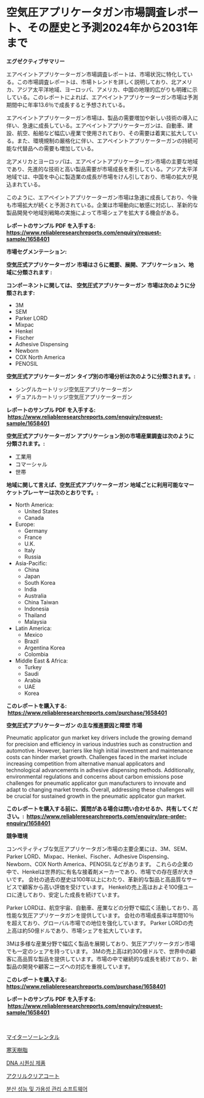 <p><h1>空気圧アプリケータガン市場調査レポート、その歴史と予測2024年から2031年まで</h1></p><p><strong>エグゼクティブサマリー</strong></p>
<p><p>エアペイントアプリケーターガン市場調査レポートは、市場状況に特化している。この市場調査レポートは、市場トレンドを詳しく説明しており、北アメリカ、アジア太平洋地域、ヨーロッパ、アメリカ、中国の地理的広がりも明確に示している。このレポートによれば、エアペイントアプリケーターガン市場は予測期間中に年率13.6％で成長すると予想されている。</p><p>エアペイントアプリケーターガン市場は、製品の需要増加や新しい技術の導入に伴い、急速に成長している。エアペイントアプリケーターガンは、自動車、建設、航空、船舶など幅広い産業で使用されており、その需要は着実に拡大している。また、環境規制の厳格化に伴い、エアペイントアプリケーターガンの持続可能な代替品への需要も増加している。</p><p>北アメリカとヨーロッパは、エアペイントアプリケーターガン市場の主要な地域であり、先進的な技術と高い製品需要が市場成長を牽引している。アジア太平洋地域では、中国を中心に製造業の成長が市場をけん引しており、市場の拡大が見込まれている。</p><p>このように、エアペイントアプリケーターガン市場は急速に成長しており、今後も市場拡大が続くと予測されている。企業は市場動向に敏感に対応し、革新的な製品開発や地域別戦略の実施によって市場シェアを拡大する機会がある。</p></p>
<p><strong>レポートのサンプル PDF を入手する: <a href="https://www.reliableresearchreports.com/enquiry/request-sample/1658401">https://www.reliableresearchreports.com/enquiry/request-sample/1658401</a></strong></p>
<p><strong>市場セグメンテーション:</strong></p>
<p><strong> 空気圧式アプリケーターガン 市場はさらに概要、展開、アプリケーション、地域に分類されます :</strong></p>
<p><strong>コンポーネントに関しては、 空気圧式アプリケーターガン 市場は次のように分類されます: &nbsp;</strong></p>
<p><ul><li>3M</li><li>SEM</li><li>Parker LORD</li><li>Mixpac</li><li>Henkel</li><li>Fischer</li><li>Adhesive Dispensing</li><li>Newborn</li><li>COX North America</li><li>PENOSIL</li></ul></p>
<p><strong> 空気圧式アプリケーターガン タイプ別の市場分析は次のように分類されます。:</strong></p>
<p><ul><li>シングルカートリッジ空気圧アプリケーターガン</li><li>デュアルカートリッジ空気圧アプリケーターガン</li></ul></p>
<p><strong>レポートのサンプル PDF を入手する: &nbsp;<a href="https://www.reliableresearchreports.com/enquiry/request-sample/1658401">https://www.reliableresearchreports.com/enquiry/request-sample/1658401</a></strong></p>
<p><strong> 空気圧式アプリケーターガン アプリケーション別の市場産業調査は次のように分類されます。:</strong></p>
<p><ul><li>工業用</li><li>コマーシャル</li><li>世帯</li></ul></p>
<p><strong>地域に関して言えば、空気圧式アプリケーターガン 地域ごとに利用可能なマーケットプレーヤーは次のとおりです。:</strong></p>
<p><ul>
    <li>
        North America:
        <ul>
            <li>United States</li>
            <li>Canada</li>
        </ul>
    </li>
    <li>
        Europe:
        <ul>
            <li>Germany</li>
            <li>France</li>
            <li>U.K.</li>
            <li>Italy</li>
            <li>Russia</li>
        </ul>
    </li>
    <li>
        Asia-Pacific:
        <ul>
            <li>China</li>
            <li>Japan</li>
            <li>South Korea</li>
            <li>India</li>
            <li>Australia</li>
            <li>China Taiwan</li>
            <li>Indonesia</li>
            <li>Thailand</li>
            <li>Malaysia</li>
        </ul>
    </li>
    <li>
        Latin America:
        <ul>
            <li>Mexico</li>
            <li>Brazil</li>
            <li>Argentina Korea</li>
            <li>Colombia</li>
        </ul>
    </li>
    <li>
        Middle East & Africa:
        <ul>
            <li>Turkey</li>
            <li>Saudi</li>
            <li>Arabia</li>
            <li>UAE</li>
            <li>Korea</li>
        </ul>
    </li>
    </ul></p>
<p><strong>このレポートを購入する: &nbsp;<a href="https://www.reliableresearchreports.com/purchase/1658401">https://www.reliableresearchreports.com/purchase/1658401</a></strong></p>
<p><strong>空気圧式アプリケーターガン の主な推進要因と障壁 市場</strong></p>
<p><p>Pneumatic applicator gun market key drivers include the growing demand for precision and efficiency in various industries such as construction and automotive. However, barriers like high initial investment and maintenance costs can hinder market growth. Challenges faced in the market include increasing competition from alternative manual applicators and technological advancements in adhesive dispensing methods. Additionally, environmental regulations and concerns about carbon emissions pose challenges for pneumatic applicator gun manufacturers to innovate and adapt to changing market trends. Overall, addressing these challenges will be crucial for sustained growth in the pneumatic applicator gun market.</p></p>
<p><strong>このレポートを購入する前に、質問がある場合は問い合わせるか、共有してください。:&nbsp; <a href="https://www.reliableresearchreports.com/enquiry/pre-order-enquiry/1658401">https://www.reliableresearchreports.com/enquiry/pre-order-enquiry/1658401</a></strong></p>
<p><strong>競争環境</strong></p>
<p><p>コンペティティブな気圧アプリケータガン市場の主要企業には、3M、SEM、Parker LORD、Mixpac、Henkel、Fischer、Adhesive Dispensing、Newborn、COX North America、PENOSILなどがあります。 これらの企業の中で、Henkelは世界的に有名な接着剤メーカーであり、市場での存在感が大きいです。 会社の過去の歴史は100年以上にわたり、革新的な製品と高品質なサービスで顧客から高い評価を受けています。 Henkelの売上高はおよそ100億ユーロに達しており、安定した成長を続けています。</p><p>Parker LORDは、航空宇宙、自動車、産業などの分野で幅広く活動しており、高性能な気圧アプリケータガンを提供しています。 会社の市場成長率は年間10％を超えており、グローバル市場での地位を強化しています。 Parker LORDの売上高は約50億ドルであり、市場シェアを拡大しています。</p><p>3Mは多様な産業分野で幅広く製品を展開しており、気圧アプリケータガン市場でも一定のシェアを持っています。 3Mの売上高は約300億ドルで、世界中の顧客に高品質な製品を提供しています。市場の中で継続的な成長を続けており、新製品の開発や顧客ニーズへの対応を重視しています。</p></p>
<p><strong>このレポートを購入する: &nbsp; <a href="https://www.reliableresearchreports.com/purchase/1658401">https://www.reliableresearchreports.com/purchase/1658401</a></strong></p>
<p><strong>レポートのサンプル PDF を入手する: &nbsp;<a href="https://www.reliableresearchreports.com/enquiry/request-sample/1658401">https://www.reliableresearchreports.com/enquiry/request-sample/1658401</a></strong><strong></strong></p>
<p>&nbsp;</p>
<p><p><a href="https://github.com/JacksonWiza1924/Market-Research-Report-List-1/blob/main/305377912265.md">マイターソーレンタル</a></p><p><a href="https://medium.com/@rylanaufman56456/%E3%82%A2%E3%82%AC%E3%83%BC%E3%83%AC%E3%82%B8%E3%83%B3%E5%B8%82%E5%A0%B4%E3%83%A1%E3%83%88%E3%83%AA%E3%82%AF%E3%82%B9%E3%81%AE%E3%83%87%E3%82%B3%E3%83%BC%E3%83%89-%E5%B8%82%E5%A0%B4%E3%82%B7%E3%82%A7%E3%82%A2-%E3%83%88%E3%83%AC%E3%83%B3%E3%83%89-%E6%88%90%E9%95%B7%E3%83%91%E3%82%BF%E3%83%BC%E3%83%B3-d43f3cf26ecd">寒天樹脂</a></p><p><a href="https://medium.com/@avramcornescu20221/2024-2031-%EB%85%84%EC%9D%84-%EB%8C%80%EC%83%81%EC%9C%BC%EB%A1%9C-%EC%98%88%EC%B8%A1%EB%90%9C-dna-%EC%8B%9C%ED%80%80%EC%8B%B1-%EC%A0%9C%ED%92%88-%EC%8B%9C%EC%9E%A5-%EB%8F%99%ED%96%A5-%EB%B0%8F-%EC%8B%9C%EC%9E%A5-%EB%B6%84%EC%84%9D-19a2ae6ebe36">DNA 시퀀싱 제품</a></p><p><a href="https://github.com/Calvi3ynJerde867/Market-Research-Report-List-1/blob/main/255251912264.md">アクリルクリアコート</a></p><p><a href="https://medium.com/@demarcuskuhlman/2024%EB%85%84%EB%B6%80%ED%84%B0-2031%EB%85%84%EA%B9%8C%EC%A7%80-%EC%98%88%EC%83%81%EB%90%9C-%EB%B6%84%EC%82%B0-%EC%84%B1%EB%8A%A5-%EB%B0%8F-%EA%B0%80%EC%9A%A9%EC%84%B1-%EA%B4%80%EB%A6%AC-%EC%86%8C%ED%94%84%ED%8A%B8%EC%9B%A8%EC%96%B4-%EC%8B%9C%EC%9E%A5-%EB%B6%84%EC%84%9D%EA%B3%BC-%ED%81%AC%EA%B8%B0-%EC%98%88%EC%B8%A1-000172ce1765">분산 성능 및 가용성 관리 소프트웨어</a></p></p>